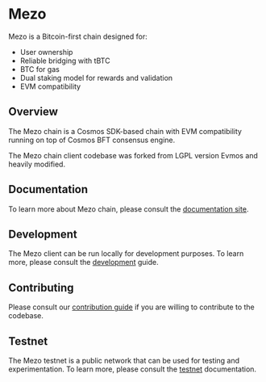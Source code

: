 # Mezo

Mezo is a Bitcoin-first chain designed for:

- User ownership
- Reliable bridging with tBTC
- BTC for gas
- Dual staking model for rewards and validation
- EVM compatibility

## Overview

The Mezo chain is a Cosmos SDK-based chain with EVM compatibility running on top
of Cosmos BFT consensus engine.

The Mezo chain client codebase was forked from LGPL version Evmos and heavily
modified.

## Documentation

To learn more about Mezo chain, please consult the
[documentation site](https://info.mezo.org/).

## Development

The Mezo client can be run locally for development purposes. To learn more,
please consult the [development](./docs/development.md) guide.

## Contributing

Please consult our [contribution guide](./CONTRIBUTING.md) if you are willing
to contribute to the codebase.

## Testnet

The Mezo testnet is a public network that can be used for testing and
experimentation. To learn more, please consult the [testnet](./docs/testnet.md)
documentation.
